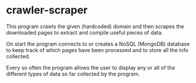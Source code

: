 # crawler-scraper

This program crawls the given (hardcoded) domain and then scrapes the downloaded pages to extract and compile useful pieces of data.

On start the program connects to or creates a NoSQL (MongoDB) database to keep track of which pages have been processed and to store all the info collected.

Every so often the program allows the user to display any or all of the different types of data so far collected by the program.
